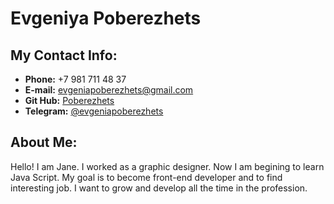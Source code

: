 # **Evgeniya Poberezhets**
## **My Contact Info:**

* **Phone:** +7 981 711 48 37
* **E-mail:** evgeniapoberezhets@gmail.com
* **Git Hub:** [Poberezhets](https://github.com/Poberezhets)
* **Telegram:** [@evgeniapoberezhets](https://t.me/evgeniapoberezhets)



## **About Me:**

Hello! I am Jane. I worked as a graphic designer. Now I am begining to learn Java Script. My goal is to become front-end developer and to find interesting job. I want to grow and develop all the time in the profession.

